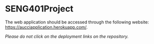 # SENG401Project

The web application should be accessed through the following website: https://aucciapplication.herokuapp.com/.

*Please do not click on the deployment links on the repository.*
